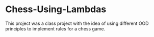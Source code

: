 # Chess-Using-Lambdas


This project was a class project with the idea of using different OOD principles to implement rules for a chess game.
